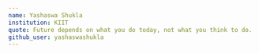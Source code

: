 ```yaml
---
name: Yashaswa Shukla
institution: KIIT
quote: Future depends on what you do today, not what you think to do.
github_user: yashaswashukla
---
```

